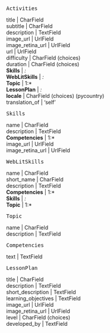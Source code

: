 <pre>Activities</pre>
title | CharField  
subtitle | CharField  
description | TextField  
image_url | UrlField  
image_retina_url | UrlField  
url | UrlField  
difficulty | CharField (choices)  
duration | CharField (choices)  
**Skills** | *:*  
**WebLitSkills** | *:*  
**Topic** | 1:*  
**LessonPlan** | *:*  
**locale** | CharField (choices) (pycountry)  
translation_of | ‘self’  



<pre>Skills</pre>
name | CharField  
description | TextField  
**Competencies** | 1:*  
image_url | UrlField  
image_retina_url | UrlField  

<pre>WebLitSkills</pre>
name | CharField  
short_name | CharField  
description | TextField  
**Competencies** | 1:*  
**Skills** | *:*  
**Topic** | 1:*  

<pre>Topic</pre>
name | CharField  
description | TextField  

<pre>Competencies</pre>
text | TextField  

<pre>LessonPlan</pre>
title | CharField  
description | TextField  
short_description | TextField  
learning_objectives | TextField  
image_url | UrlField  
image_retina_url | UrlField  
level | CharField (choices)  
developed_by | TextField  
